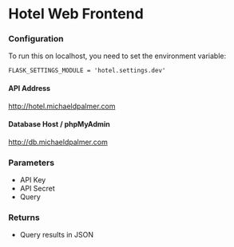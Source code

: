# Hotel Web Frontend

### Configuration
To run this on localhost, you need to set the environment variable:
```
FLASK_SETTINGS_MODULE = 'hotel.settings.dev'
``` 

#### API Address
http://hotel.michaeldpalmer.com

#### Database Host / phpMyAdmin
http://db.michaeldpalmer.com

### Parameters
- API Key
- API Secret
- Query

### Returns
- Query results in JSON
